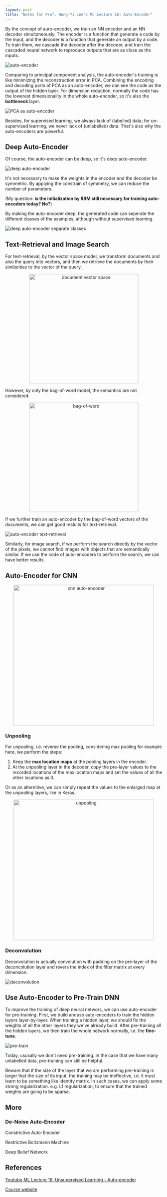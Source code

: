 ```yaml
---
layout: post
title: "Notes for Prof. Hung-Yi Lee's ML Lecture 16: Auto-Encoder"
---
```


By the concept of auro-encoder, we train an NN encoder and an NN decoder simultzneously. The encoder is a function that generate a code by the input, and the decoder is a function that generate an output by a code. To train them, we cascade the decoder after the decoder, and train the cascaded neural network to reproduce outputs that are as close as the inputs.

![auto-encoder](https://baliuzeger.github.io/sjl/assets/images/HYL_ML_16/auto-encoder.png)

Comparing to principal component analysis, the auto-encoder's training is like minimizing the reconstruction error in PCA. Combining the encoding and decoding parts of PCA as an auto-encoder, we can see the code as the output of the hidden layer. For dimension reduction, normally the code has the lowerest dimensionality in the whole auto-encoder, so it's also the **bottleneck** layer.

![PCA as auto-encoder](https://baliuzeger.github.io/sjl/assets/images/HYL_ML_16/PCA-auto-encoder.png)

Besides, for supervised learning, we always lack of (labelled) data; for un-supervised learning, we never lack of (unlabelled) data. That's also why the auto-encoders are powerful.

## Deep Auto-Encoder

Of course, the auto-encoder can be deep, so it's deep auto-encoder.

![deep auto-encoder](https://baliuzeger.github.io/sjl/assets/images/HYL_ML_16/deep-auto-encoder.png)

It's not necessary to make the weights in the encoder and the decoder be symmetric. By applying the constrain of symmetry, we can reduce the number of parameters.

(My question: **is the initialization by RBM still necessary for training auto-encoders today? No?**)

By making the auto-encoder deep, the generated code can seperate the different classes of the examples, although without supervised learning.

![deep auto-encoder separate classes](https://baliuzeger.github.io/sjl/assets/images/HYL_ML_16/deep-auto-encoder-separate.png)

## Text-Retrieval and Image Search

For text-retrieval, by the vector space model, we transform documents and also the query into vectors, and then we retrieve the documents by their similarities to the vector of the query.

<p align="center">
    <img src="https://baliuzeger.github.io/sjl/assets/images/HYL_ML_16/document-vector-space.png" alt="document vector space" style="width:350px;"/>
</p>

However, by only the bag-of-word model, the semantics are not considered.

<p align="center">
    <img src="https://baliuzeger.github.io/sjl/assets/images/HYL_ML_16/bag-of-words.png" alt="bag-of-word" style="width:350px;"/>
</p>

If we further train an auto-encoder by the bag-of-word vectors of the documents, we can get good reslults for text-retrieval.

![auto-encoder text-retrieval](https://baliuzeger.github.io/sjl/assets/images/HYL_ML_16/auto-encoder-text-retrieval.png)

Similarly, for image search, if we perform the search directly by the vector of the pixels, we cannot find images with objects that are semantically similar. If we use the code of auto-encoders to perform the search, we can have better results.

## Auto-Encoder for CNN

<p align="center">
    <img src="https://baliuzeger.github.io/sjl/assets/images/HYL_ML_16/cnn-auto-encoder.png" alt="cnn auto-encoder" style="width:450px;"/>
</p>

### Unpooling

For unpooling, i.e. reverse the pooling, considering max pooling for example here, we perform the steps:
1. Keep the **max location maps** at the pooling layers in the encoder.
2. At the unpooling layer in the decoder, copy the pre-layer values to the recorded locations of the max location maps and set the values of all the other locations as 0.

Or as an alternitive, we can simply repeat the values to the enlarged map at the unpooling layers, like in Keras.

<p align="center">
    <img src="https://baliuzeger.github.io/sjl/assets/images/HYL_ML_16/unpooling.png" alt="unpooling" style="width:450px;"/>
</p>

### Deconvolution

Deconvolution is actually convolution with padding on the pre-layer of the deconcolution layer and revers the index of the filter matrix at every dimension.

![deconvolution](https://baliuzeger.github.io/sjl/assets/images/HYL_ML_16/deconvolution.png)

## Use Auto-Encoder to Pre-Train DNN

To improve the training of deep neural networs, we can use auto-encoder for pre-training. First, we build anduse auto-encoders to train the hidden layers layer-by-layer. When training a hidden layer, we should fix the weights of all the other layers they we've already build. After pre-training all the hidden layers, we then train the whole network normally, i.e. the **fine-tune**.

![pre-train](https://baliuzeger.github.io/sjl/assets/images/HYL_ML_16/pre-train.png)

Today, ususally we don't need pre-training. In the case that we have many unlabelled data, pre-training can still be helpful.

Beware that if the size of the layer that we are performing pre-training is larger that the size of its input, the training may be ineffective, i.e. it must learn to be something like identity matrix. In such cases, we can apply some strong regularization. e.g. L1 regularization, to ensure that the trained weights are going to be sparse.

## More

### De-Noise Auto-Encoder

Constrictive Auto-Encoder

Restrictive Boltzmann Machine

Deep Belief Network

## References

[Youtube ML Lecture 16: Unsupervised Learning - Auto-encoder](https://www.youtube.com/watch?v=Tk5B4seA-AU&list=PLJV_el3uVTsPy9oCRY30oBPNLCo89yu49&index=25)

[Course website](http://speech.ee.ntu.edu.tw/~tlkagk/courses_ML17_2.html)
